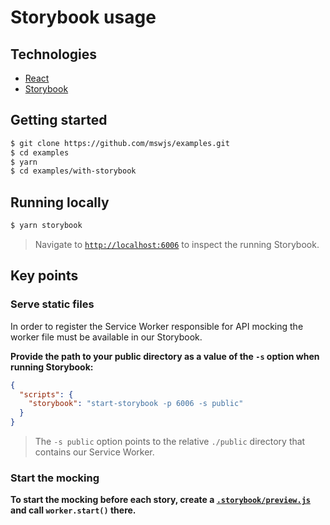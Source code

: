 # Storybook usage

## Technologies

- [React](https://reactjs.org)
- [Storybook](https://storybook.js.org/)

## Getting started

```bash
$ git clone https://github.com/mswjs/examples.git
$ cd examples
$ yarn
$ cd examples/with-storybook
```

## Running locally

```bash
$ yarn storybook
```

> Navigate to [`http://localhost:6006`](http://localhost:6006) to inspect the running Storybook.

## Key points

### Serve static files

In order to register the Service Worker responsible for API mocking the worker file must be available in our Storybook. 

**Provide the path to your public directory as a value of the `-s` option when running Storybook:**

```json
{
  "scripts": {
    "storybook": "start-storybook -p 6006 -s public"
  }
}
```

> The `-s public` option points to the relative `./public` directory that contains our Service Worker.

### Start the mocking

**To start the mocking before each story, create a [`.storybook/preview.js`](.storybook/preview.js) and call `worker.start()` there.**
